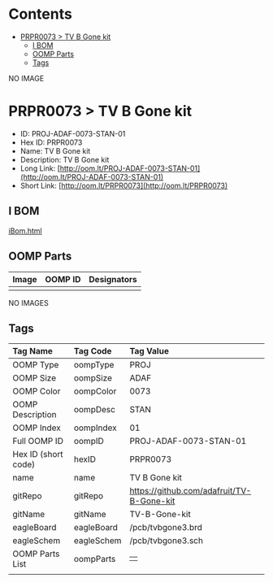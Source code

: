 



Contents
========

* [PRPR0073 > TV B Gone kit](#prpr0073--tv-b-gone-kit)
	* [I BOM](#i-bom)
	* [OOMP Parts](#oomp-parts)
	* [Tags](#tags)
  
NO IMAGE  
# PRPR0073 > TV B Gone kit

- ID: PROJ-ADAF-0073-STAN-01
- Hex ID: PRPR0073
- Name: TV B Gone kit
- Description: TV B Gone kit
- Long Link: [http://oom.lt/PROJ-ADAF-0073-STAN-01](http://oom.lt/PROJ-ADAF-0073-STAN-01)
- Short Link: [http://oom.lt/PRPR0073](http://oom.lt/PRPR0073)

## I BOM
  
[iBom.html](https://htmlpreview.github.io/?https://github.com/oomlout/oomlout_OOMP_projects_V2/blob/main/PROJ/ADAF/0073/STAN/01/ibom.html)
## OOMP Parts
  

|Image|OOMP ID|Designators|
| :--- | :--- | :--- |
||||
  
NO IMAGES  
## Tags
  

|Tag Name|Tag Code|Tag Value|
| :--- | :--- | :--- |
|OOMP Type|oompType|PROJ|
|OOMP Size|oompSize|ADAF|
|OOMP Color|oompColor|0073|
|OOMP Description|oompDesc|STAN|
|OOMP Index|oompIndex|01|
|Full OOMP ID|oompID|PROJ-ADAF-0073-STAN-01|
|Hex ID (short code)|hexID|PRPR0073|
|name|name|TV B Gone kit|
|gitRepo|gitRepo|https://github.com/adafruit/TV-B-Gone-kit|
|gitName|gitName|TV-B-Gone-kit|
|eagleBoard|eagleBoard|/pcb/tvbgone3.brd|
|eagleSchem|eagleSchem|/pcb/tvbgone3.sch|
|OOMP Parts List|oompParts|<table><tr><td></td></tr></table>|
||||
